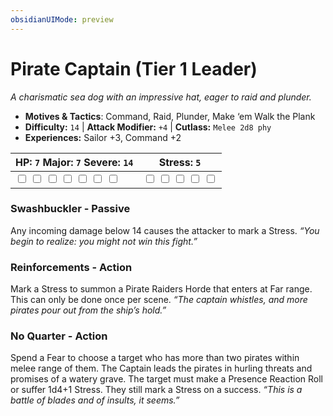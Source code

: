 ```yaml
---
obsidianUIMode: preview
---
```

# Pirate Captain (Tier 1 Leader)

*A charismatic sea dog with an impressive hat, eager to raid and plunder.*

- **Motives & Tactics**: Command, Raid, Plunder, Make ‘em Walk the Plank
- **Difficulty:** `14` | **Attack Modifier:** `+4` | **Cutlass:** `Melee 2d8 phy`
- **Experiences:** Sailor +3, Command +2

| HP: `7` Major: `7` Severe: `14` | Stress: `5` |
|--|--|
|  <input type="checkbox" unchecked id="76c6b66b"> <input type="checkbox" unchecked id="ef7f2c3d"> <input type="checkbox" unchecked id="8bb9415c"> <input type="checkbox" unchecked id="33ed6103"> <input type="checkbox" unchecked id="8d3c1a9e"> <input type="checkbox" unchecked id="fdddaaa2"> <input type="checkbox" unchecked id="4be56a5e"> |  <input type="checkbox" unchecked id="bfa6fb5c"> <input type="checkbox" unchecked id="ca42175b"> <input type="checkbox" unchecked id="d45b6ed1"> <input type="checkbox" unchecked id="f9413246"> <input type="checkbox" unchecked id="3e84de5d"> |

### Swashbuckler - Passive

Any incoming damage below 14 causes the attacker to mark a Stress. *“You begin to realize: you might not win this fight.”*

### Reinforcements - Action

Mark a Stress to summon a Pirate Raiders Horde that enters at Far range. This can only be done once per scene. *“The captain whistles, and more pirates pour out from the ship’s hold.”*

### No Quarter - Action

Spend a Fear to choose a target who has more than two pirates within melee range of them. The Captain leads the pirates in hurling threats and promises of a watery grave. The target must make a Presence Reaction Roll or suffer 1d4+1 Stress. They still mark a Stress on a success. *“This is a battle of blades and of insults, it seems.”*



